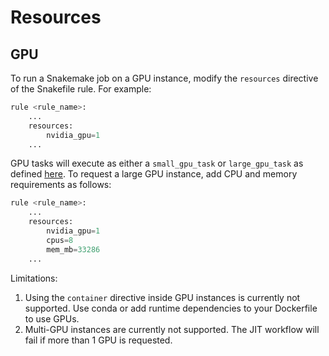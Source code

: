 # Resources

## GPU

To run a Snakemake job on a GPU instance, modify the `resources` directive of the Snakefile rule. For example:

```python
rule <rule_name>:
    ...
    resources:
        nvidia_gpu=1
    ...
```

GPU tasks will execute as either a `small_gpu_task` or `large_gpu_task` as defined [here](https://docs.latch.bio/basics/defining_cloud_resources.html#prespecified-task-resource). To request a large GPU instance, add CPU and memory requirements as follows:

```python
rule <rule_name>:
    ...
    resources:
        nvidia_gpu=1
        cpus=8
        mem_mb=33286
    ...
```

Limitations:

1. Using the `container` directive inside GPU instances is currently not supported. Use conda or add runtime dependencies to your Dockerfile to use GPUs.
2. Multi-GPU instances are currently not supported. The JIT workflow will fail if more than 1 GPU is requested.
